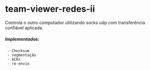 # team-viewer-redes-ii
Controla o outro computador utilizando socks udp com transferência confiável aplicada.

##### Implementados:
````
 - Checksum
 - segmentação
 - ACKs
 - re-envio 
 ````
